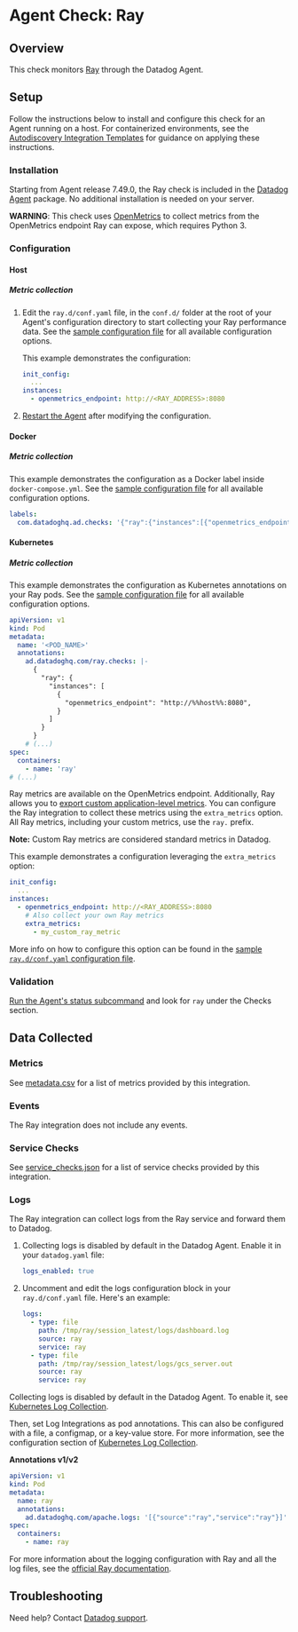 # Agent Check: Ray

## Overview

This check monitors [Ray][1] through the Datadog Agent.

## Setup

Follow the instructions below to install and configure this check for an Agent running on a host. For containerized environments, see the [Autodiscovery Integration Templates][3] for guidance on applying these instructions.

### Installation

Starting from Agent release 7.49.0, the Ray check is included in the [Datadog Agent][2] package. No additional installation is needed on your server.

**WARNING**: This check uses [OpenMetrics](https://docs.datadoghq.com/integrations/openmetrics/) to collect metrics from the OpenMetrics endpoint Ray can expose, which requires Python 3.

### Configuration

<!-- xxx tabs xxx -->
<!-- xxx tab "Host" xxx -->

#### Host

##### Metric collection

1. Edit the `ray.d/conf.yaml` file, in the `conf.d/` folder at the root of your Agent's configuration directory to start collecting your Ray performance data. See the [sample configuration file][4] for all available configuration options.

    This example demonstrates the configuration:

    ```yaml
    init_config:
      ...
    instances:
      - openmetrics_endpoint: http://<RAY_ADDRESS>:8080
    ```

2. [Restart the Agent][5] after modifying the configuration.

<!-- xxz tab xxx -->
<!-- xxx tab "Docker" xxx -->

#### Docker

##### Metric collection

This example demonstrates the configuration as a Docker label inside `docker-compose.yml`. See the [sample configuration file][4] for all available configuration options.

```yaml
labels:
  com.datadoghq.ad.checks: '{"ray":{"instances":[{"openmetrics_endpoint":"http://%%host%%:8080"}]}}'
```

<!-- xxz tab xxx -->
<!-- xxx tab "Kubernetes" xxx -->

#### Kubernetes

##### Metric collection

This example demonstrates the configuration as Kubernetes annotations on your Ray pods. See the [sample configuration file][4] for all available configuration options.

```yaml
apiVersion: v1
kind: Pod
metadata:
  name: '<POD_NAME>'
  annotations:
    ad.datadoghq.com/ray.checks: |-
      {
        "ray": {
          "instances": [
            {
              "openmetrics_endpoint": "http://%%host%%:8080",
            }
          ]
        }
      }
    # (...)
spec:
  containers:
    - name: 'ray'
# (...)
```

<!-- xxz tab xxx -->
<!-- xxz tabs xxx -->

Ray metrics are available on the OpenMetrics endpoint. Additionally, Ray allows you to [export custom application-level metrics][10]. You can configure the Ray integration to collect these metrics using the `extra_metrics` option. All Ray metrics, including your custom metrics, use the `ray.` prefix.

**Note:** Custom Ray metrics are considered standard metrics in Datadog.

This example demonstrates a configuration leveraging the `extra_metrics` option:

```yaml
init_config:
  ...
instances:
  - openmetrics_endpoint: http://<RAY_ADDRESS>:8080
    # Also collect your own Ray metrics
    extra_metrics:
      - my_custom_ray_metric
```

More info on how to configure this option can be found in the [sample `ray.d/conf.yaml` configuration file][11].

### Validation

[Run the Agent's status subcommand][6] and look for `ray` under the Checks section.

## Data Collected

### Metrics

See [metadata.csv][7] for a list of metrics provided by this integration.

### Events

The Ray integration does not include any events.

### Service Checks

See [service_checks.json][8] for a list of service checks provided by this integration.

### Logs

The Ray integration can collect logs from the Ray service and forward them to Datadog. 

<!-- xxx tabs xxx -->
<!-- xxx tab "Host" xxx -->

1. Collecting logs is disabled by default in the Datadog Agent. Enable it in your `datadog.yaml` file:

   ```yaml
   logs_enabled: true
   ```

2. Uncomment and edit the logs configuration block in your `ray.d/conf.yaml` file. Here's an example:

   ```yaml
   logs:
     - type: file
       path: /tmp/ray/session_latest/logs/dashboard.log
       source: ray
       service: ray
     - type: file
       path: /tmp/ray/session_latest/logs/gcs_server.out
       source: ray
       service: ray
   ```

<!-- xxz tab xxx -->
<!-- xxx tab "Kubernetes" xxx -->

Collecting logs is disabled by default in the Datadog Agent. To enable it, see [Kubernetes Log Collection][13].

Then, set Log Integrations as pod annotations. This can also be configured with a file, a configmap, or a key-value store. For more information, see the configuration section of [Kubernetes Log Collection][14].


**Annotations v1/v2**

```yaml
apiVersion: v1
kind: Pod
metadata:
  name: ray
  annotations:
    ad.datadoghq.com/apache.logs: '[{"source":"ray","service":"ray"}]'
spec:
  containers:
    - name: ray
```

<!-- xxz tab xxx -->
<!-- xxz tabs xxx -->

For more information about the logging configuration with Ray and all the log files, see the [official Ray documentation][12].

## Troubleshooting

Need help? Contact [Datadog support][9].

[1]: https://www.ray.io/
[2]: https://app.datadoghq.com/account/settings/agent/latest
[3]: https://docs.datadoghq.com/agent/kubernetes/integrations/
[4]: https://github.com/DataDog/integrations-core/blob/master/ray/datadog_checks/ray/data/conf.yaml.example
[5]: https://docs.datadoghq.com/agent/guide/agent-commands/#start-stop-and-restart-the-agent
[6]: https://docs.datadoghq.com/agent/guide/agent-commands/#agent-status-and-information
[7]: https://github.com/DataDog/integrations-core/blob/master/ray/metadata.csv
[8]: https://github.com/DataDog/integrations-core/blob/master/ray/assets/service_checks.json
[9]: https://docs.datadoghq.com/help/
[10]: https://docs.ray.io/en/latest/ray-observability/user-guides/add-app-metrics.html
[11]: https://github.com/DataDog/integrations-core/blob/master/ray/datadog_checks/ray/data/conf.yaml.example#L59-L105 
[12]: https://docs.ray.io/en/latest/ray-observability/user-guides/configure-logging.html
[13]: https://docs.datadoghq.com/agent/kubernetes/log/#setup
[14]: https://docs.datadoghq.com/agent/kubernetes/log/#configuration